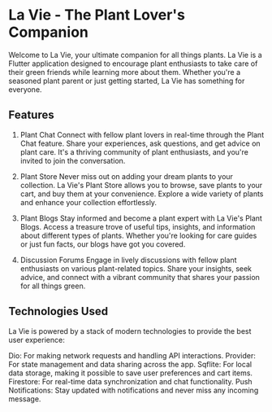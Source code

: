 # La Vie - The Plant Lover's Companion
Welcome to La Vie, your ultimate companion for all things plants. La Vie is a Flutter application designed to encourage plant enthusiasts to take care of their green friends while learning more about them. Whether you're a seasoned plant parent or just getting started, La Vie has something for everyone.

## Features
1. Plant Chat
Connect with fellow plant lovers in real-time through the Plant Chat feature. Share your experiences, ask questions, and get advice on plant care. It's a thriving community of plant enthusiasts, and you're invited to join the conversation.

2. Plant Store
Never miss out on adding your dream plants to your collection. La Vie's Plant Store allows you to browse, save plants to your cart, and buy them at your convenience. Explore a wide variety of plants and enhance your collection effortlessly.

3. Plant Blogs
Stay informed and become a plant expert with La Vie's Plant Blogs. Access a treasure trove of useful tips, insights, and information about different types of plants. Whether you're looking for care guides or just fun facts, our blogs have got you covered.

4. Discussion Forums
Engage in lively discussions with fellow plant enthusiasts on various plant-related topics. Share your insights, seek advice, and connect with a vibrant community that shares your passion for all things green.

## Technologies Used
La Vie is powered by a stack of modern technologies to provide the best user experience:

Dio: For making network requests and handling API interactions.
Provider: For state management and data sharing across the app.
Sqflite: For local data storage, making it possible to save user preferences and cart items.
Firestore: For real-time data synchronization and chat functionality.
Push Notifications: Stay updated with notifications and never miss any incoming message.
